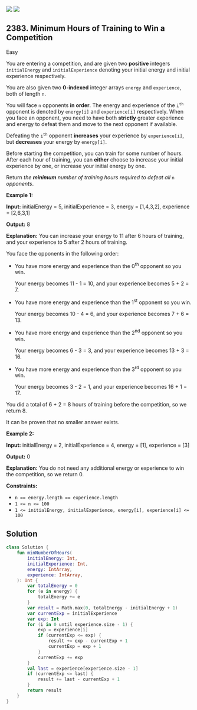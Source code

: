 [![](https://img.shields.io/github/stars/javadev/LeetCode-in-Kotlin?label=Stars&style=flat-square)](https://github.com/javadev/LeetCode-in-Kotlin)
[![](https://img.shields.io/github/forks/javadev/LeetCode-in-Kotlin?label=Fork%20me%20on%20GitHub%20&style=flat-square)](https://github.com/javadev/LeetCode-in-Kotlin/fork)

## 2383\. Minimum Hours of Training to Win a Competition

Easy

You are entering a competition, and are given two **positive** integers `initialEnergy` and `initialExperience` denoting your initial energy and initial experience respectively.

You are also given two **0-indexed** integer arrays `energy` and `experience`, both of length `n`.

You will face `n` opponents **in order**. The energy and experience of the <code>i<sup>th</sup></code> opponent is denoted by `energy[i]` and `experience[i]` respectively. When you face an opponent, you need to have both **strictly** greater experience and energy to defeat them and move to the next opponent if available.

Defeating the <code>i<sup>th</sup></code> opponent **increases** your experience by `experience[i]`, but **decreases** your energy by `energy[i]`.

Before starting the competition, you can train for some number of hours. After each hour of training, you can **either** choose to increase your initial experience by one, or increase your initial energy by one.

Return _the **minimum** number of training hours required to defeat all_ `n` _opponents_.

**Example 1:**

**Input:** initialEnergy = 5, initialExperience = 3, energy = [1,4,3,2], experience = [2,6,3,1]

**Output:** 8

**Explanation:** You can increase your energy to 11 after 6 hours of training, and your experience to 5 after 2 hours of training.

You face the opponents in the following order:

- You have more energy and experience than the 0<sup>th</sup> opponent so you win.

  Your energy becomes 11 - 1 = 10, and your experience becomes 5 + 2 = 7.
  
- You have more energy and experience than the 1<sup>st</sup> opponent so you win.

  Your energy becomes 10 - 4 = 6, and your experience becomes 7 + 6 = 13.
  
- You have more energy and experience than the 2<sup>nd</sup> opponent so you win.

  Your energy becomes 6 - 3 = 3, and your experience becomes 13 + 3 = 16.
  
- You have more energy and experience than the 3<sup>rd</sup> opponent so you win.

  Your energy becomes 3 - 2 = 1, and your experience becomes 16 + 1 = 17.
  
You did a total of 6 + 2 = 8 hours of training before the competition, so we return 8.

It can be proven that no smaller answer exists. 

**Example 2:**

**Input:** initialEnergy = 2, initialExperience = 4, energy = [1], experience = [3]

**Output:** 0

**Explanation:** You do not need any additional energy or experience to win the competition, so we return 0. 

**Constraints:**

*   `n == energy.length == experience.length`
*   `1 <= n <= 100`
*   `1 <= initialEnergy, initialExperience, energy[i], experience[i] <= 100`

## Solution

```kotlin
class Solution {
    fun minNumberOfHours(
        initialEnergy: Int,
        initialExperience: Int,
        energy: IntArray,
        experience: IntArray,
    ): Int {
        var totalEnergy = 0
        for (e in energy) {
            totalEnergy += e
        }
        var result = Math.max(0, totalEnergy - initialEnergy + 1)
        var currentExp = initialExperience
        var exp: Int
        for (i in 0 until experience.size - 1) {
            exp = experience[i]
            if (currentExp <= exp) {
                result += exp - currentExp + 1
                currentExp = exp + 1
            }
            currentExp += exp
        }
        val last = experience[experience.size - 1]
        if (currentExp <= last) {
            result += last - currentExp + 1
        }
        return result
    }
}
```
